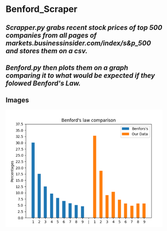 # Benford_Scraper
## _Scrapper.py grabs recent stock prices of top 500 companies from all pages of markets.businessinsider.com/index/s&p_500 and stores them on a csv._
## _Benford.py then plots them on a graph comparing it to what would be expected if they folowed Benford's Law._


## Images

![alt text](https://github.com/gugajazz/Benford_Scraper/blob/main/Graph.png?raw=true)
